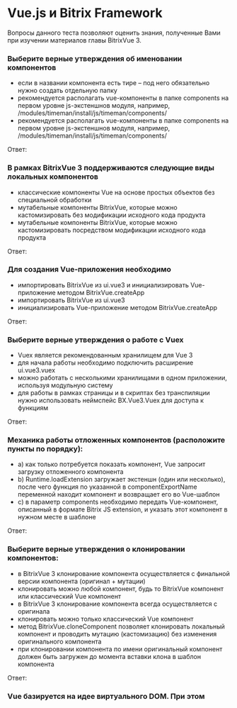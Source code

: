 # Vue.js и Bitrix Framework
Вопросы данного теста позволяют оценить знания, полученные Вами при изучении материалов главы BitrixVue 3.
### Выберите верные утверждения об именовании компонентов

- если в названии компонента есть тире – под него обязательно нужно создать отдельную папку
- рекомендуется располагать vue-компоненты в папке components на первом уровне js-экстеншнов модуля, например, /modules/timeman/install/js/timeman/components/
- рекомендуется располагать vue-компоненты в папке components на первом уровне js-экстеншнов модуля, например, /modules/timeman/install/js/timeman/components/

Ответ:

### В рамках BitrixVue 3 поддерживаются следующие виды локальных компонентов

- классические компоненты Vue на основе простых объектов без специальной обработки
- мутабельные компоненты BitrixVue, которые можно кастомизировать без модификации исходного кода продукта
- мутабельные компоненты BitrixVue, которые можно кастомизировать посредством модификации исходного кода продукта

Ответ:

### Для создания Vue-приложения необходимо

- импортировать BitrixVue из ui.vue3 и инициализировать Vue-приложение методом BitrixVue.createApp
- импортировать BitrixVue из ui.vue3
- инициализировать Vue-приложение методом BitrixVue.createApp

Ответ:

### Выберите верные утверждения о работе с Vuex

- Vuex является рекомендованным хранилищем для Vue 3
- для начала работы необходимо подключить расширение ui.vue3.vuex
- можно работать с несколькими хранилищами в одном приложении, используя модульную систему
- для работы в рамках страницы и в скриптах без транспиляции нужно использовать неймспейс BX.Vue3.Vuex для доступа к функциям

Ответ:

### Механика работы отложенных компонентов (расположите пункты по порядку):

- a) как только потребуется показать компонент, Vue запросит загрузку отложенного компонента
- b) Runtime.loadExtension загружает экстеншн (один или несколько), после чего функция по указанной в componentExportName переменной находит компонент и возвращает его во Vue-шаблон
- c) в параметр components необходимо передать Vue-компонент, описанный в формате Bitrix JS extension, и указать этот компонент в нужном месте в шаблоне

Ответ:

### Выберите верные утверждения о клонировании компонентов:

- в BitrixVue 3 клонирование компонента осуществляется с финальной версии компонента (оригинал + мутации)
- клонировать можно любой компонент, будь то BitrixVue компонент или классический Vue компонент
- в BitrixVue 3 клонирование компонента всегда осуществляется с оригинала
- клонировать можно только классический Vue компонент
- метод BitrixVue.cloneComponent позволяет клонировать локальный компонент и проводить мутацию (кастомизацию) без изменения оригинального компонента
- при клонировании компонента по имени оригинальный компонент должен быть загружен до момента вставки клона в шаблон компонента

Ответ: 

### Vue базируется на идее виртуального DOM. При этом